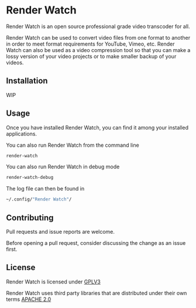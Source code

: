 # Render Watch
Render Watch is an open source professional grade video transcoder for all.

Render Watch can be used to convert video files from one format to another
in order to meet format requirements for YouTube, Vimeo, etc. Render Watch
can also be used as a video compression tool so that you can make a lossy
version of your video projects or to make smaller backup of your videos.

## Installation
WIP

## Usage
Once you have installed Render Watch, you can find it among your installed
applications.

You can also run Render Watch from the command line
```bash
render-watch
```

You can also run Render Watch in debug mode
```bash
render-watch-debug
```

The log file can then be found in
```bash
~/.config/"Render Watch"/
```

## Contributing
Pull requests and issue reports are welcome.

Before opening a pull request, consider discussing the change
as an issue first.

## License
Render Watch is licensed under [GPLV3](https://www.gnu.org/licenses/gpl-3.0.en.html)

Render Watch uses third party libraries that are distributed under their own
terms [APACHE 2.0](http://www.apache.org/licenses/LICENSE-2.0)
